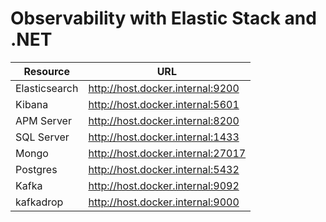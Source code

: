 # Observability with Elastic Stack and .NET

| Resource      | URL                               |
| ------------- | --------------------------------- |
| Elasticsearch | http://host.docker.internal:9200  |
| Kibana        | http://host.docker.internal:5601  |
| APM Server    | http://host.docker.internal:8200  |
| SQL Server    | http://host.docker.internal:1433  |
| Mongo         | http://host.docker.internal:27017 |
| Postgres      | http://host.docker.internal:5432  |
| Kafka         | http://host.docker.internal:9092  |
| kafkadrop     | http://host.docker.internal:9000  |
